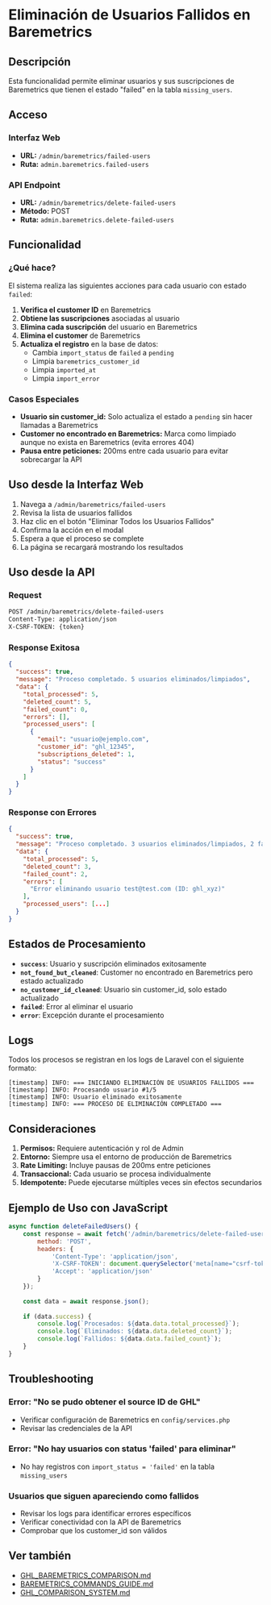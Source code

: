 # Eliminación de Usuarios Fallidos en Baremetrics

## Descripción

Esta funcionalidad permite eliminar usuarios y sus suscripciones de Baremetrics que tienen el estado "failed" en la tabla `missing_users`.

## Acceso

### Interfaz Web
- **URL:** `/admin/baremetrics/failed-users`
- **Ruta:** `admin.baremetrics.failed-users`

### API Endpoint
- **URL:** `/admin/baremetrics/delete-failed-users`
- **Método:** POST
- **Ruta:** `admin.baremetrics.delete-failed-users`

## Funcionalidad

### ¿Qué hace?

El sistema realiza las siguientes acciones para cada usuario con estado `failed`:

1. **Verifica el customer ID** en Baremetrics
2. **Obtiene las suscripciones** asociadas al usuario
3. **Elimina cada suscripción** del usuario en Baremetrics
4. **Elimina el customer** de Baremetrics
5. **Actualiza el registro** en la base de datos:
   - Cambia `import_status` de `failed` a `pending`
   - Limpia `baremetrics_customer_id`
   - Limpia `imported_at`
   - Limpia `import_error`

### Casos Especiales

- **Usuario sin customer_id:** Solo actualiza el estado a `pending` sin hacer llamadas a Baremetrics
- **Customer no encontrado en Baremetrics:** Marca como limpiado aunque no exista en Baremetrics (evita errores 404)
- **Pausa entre peticiones:** 200ms entre cada usuario para evitar sobrecargar la API

## Uso desde la Interfaz Web

1. Navega a `/admin/baremetrics/failed-users`
2. Revisa la lista de usuarios fallidos
3. Haz clic en el botón "Eliminar Todos los Usuarios Fallidos"
4. Confirma la acción en el modal
5. Espera a que el proceso se complete
6. La página se recargará mostrando los resultados

## Uso desde la API

### Request

```bash
POST /admin/baremetrics/delete-failed-users
Content-Type: application/json
X-CSRF-TOKEN: {token}
```

### Response Exitosa

```json
{
  "success": true,
  "message": "Proceso completado. 5 usuarios eliminados/limpiados",
  "data": {
    "total_processed": 5,
    "deleted_count": 5,
    "failed_count": 0,
    "errors": [],
    "processed_users": [
      {
        "email": "usuario@ejemplo.com",
        "customer_id": "ghl_12345",
        "subscriptions_deleted": 1,
        "status": "success"
      }
    ]
  }
}
```

### Response con Errores

```json
{
  "success": true,
  "message": "Proceso completado. 3 usuarios eliminados/limpiados, 2 fallidos.",
  "data": {
    "total_processed": 5,
    "deleted_count": 3,
    "failed_count": 2,
    "errors": [
      "Error eliminando usuario test@test.com (ID: ghl_xyz)"
    ],
    "processed_users": [...]
  }
}
```

## Estados de Procesamiento

- **`success`**: Usuario y suscripción eliminados exitosamente
- **`not_found_but_cleaned`**: Customer no encontrado en Baremetrics pero estado actualizado
- **`no_customer_id_cleaned`**: Usuario sin customer_id, solo estado actualizado
- **`failed`**: Error al eliminar el usuario
- **`error`**: Excepción durante el procesamiento

## Logs

Todos los procesos se registran en los logs de Laravel con el siguiente formato:

```
[timestamp] INFO: === INICIANDO ELIMINACIÓN DE USUARIOS FALLIDOS ===
[timestamp] INFO: Procesando usuario #1/5
[timestamp] INFO: Usuario eliminado exitosamente
[timestamp] INFO: === PROCESO DE ELIMINACIÓN COMPLETADO ===
```

## Consideraciones

1. **Permisos:** Requiere autenticación y rol de Admin
2. **Entorno:** Siempre usa el entorno de producción de Baremetrics
3. **Rate Limiting:** Incluye pausas de 200ms entre peticiones
4. **Transaccional:** Cada usuario se procesa individualmente
5. **Idempotente:** Puede ejecutarse múltiples veces sin efectos secundarios

## Ejemplo de Uso con JavaScript

```javascript
async function deleteFailedUsers() {
    const response = await fetch('/admin/baremetrics/delete-failed-users', {
        method: 'POST',
        headers: {
            'Content-Type': 'application/json',
            'X-CSRF-TOKEN': document.querySelector('meta[name="csrf-token"]').content,
            'Accept': 'application/json'
        }
    });
    
    const data = await response.json();
    
    if (data.success) {
        console.log(`Procesados: ${data.data.total_processed}`);
        console.log(`Eliminados: ${data.data.deleted_count}`);
        console.log(`Fallidos: ${data.data.failed_count}`);
    }
}
```

## Troubleshooting

### Error: "No se pudo obtener el source ID de GHL"
- Verificar configuración de Baremetrics en `config/services.php`
- Revisar las credenciales de la API

### Error: "No hay usuarios con status 'failed' para eliminar"
- No hay registros con `import_status = 'failed'` en la tabla `missing_users`

### Usuarios que siguen apareciendo como fallidos
- Revisar los logs para identificar errores específicos
- Verificar conectividad con la API de Baremetrics
- Comprobar que los customer_id son válidos

## Ver también

- [GHL_BAREMETRICS_COMPARISON.md](./GHL_BAREMETRICS_COMPARISON.md)
- [BAREMETRICS_COMMANDS_GUIDE.md](./BAREMETRICS_COMMANDS_GUIDE.md)
- [GHL_COMPARISON_SYSTEM.md](./GHL_COMPARISON_SYSTEM.md)
